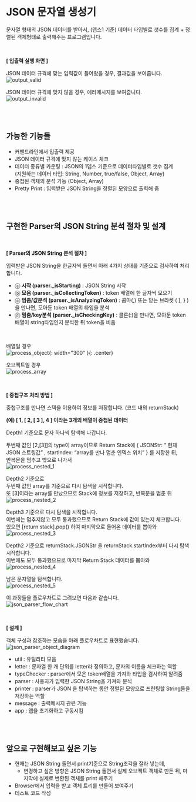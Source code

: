 # JSON 문자열 생성기
문자열 형태의 JSON 데이터를 받아서, (뎁스1 기준) 데이터 타입별로 갯수를 집계 + 정렬된 객체형태로 출력해주는 프로그램입니다.

<br>

**[ 입출력 실행 화면 ]**

JSON 데이터 규격에 맞는 입력값이 들어왔을 경우, 결과값을 보여줍니다.<br>
![output_valid](./img/output_valid.png)

JSON 데이터 규격에 맞지 않을 경우, 에러메시지를 보여줍니다.<br>
![output_invalid](./img/output_invalid.png)

<br><br>

## 가능한 기능들
* 커맨드라인에서 입출력 제공
* JSON 데이터 규격에 맞지 않는 케이스 체크
* 데이터 종류별 카운팅 : JSON의 1뎁스 기준으로 데이터타입별로 갯수 집계  
(지원하는 데이터 타입: String, Number, true/false, Object, Array)
* 중첩된 객체의 분석 가능 (Object, Array)
* Pretty Print : 입력받은 JSON String을 정렬된 모양으로 출력해 줌

<br><br>

## 구현한 Parser의 JSON String 분석 절차 및 설계

<br>

**[ Parser의 JSON String 분석 절차 ]**

입력받은 JSON String을 한글자씩 돌면서 아래 4가지 상태를 기준으로 검사하여 처리합니다.

* ⓐ **시작 (parser._isStarting)** : JSON String 시작
* ⓑ **모음 (parser._isCollectingToken)** : token 배열에 한 글자씩 모으기
* ⓒ **멈춤/값분석 (parser._isAnalyzingToken)** : 콤마(,) 또는 닫는 브라켓 ( ], } )을 만나면, 모아둔 token 배열의 타입을 분석
* ⓓ **멈춤/key분석 (parser._isCheckingKey)** : 콜론(:)을 만나면, 모아둔 token 배열이 string타입인지 분석한 뒤 token을 비움

<br>

배열일 경우<br>
![process_object](./img/process_object.png){: width="300" }{: .center}

오브젝트일 경우<br>
![process_array](./img/process_array.png)

<br>

**[ 중첩구조 처리 방법 ]**

중첩구조를 만나면 스택을 이용하여 정보를 저장합니다. (코드 내의 returnStack)

**(예)  [ 1, [ 2, [ 3 ], 4 ] 이라는 3개의 배열이 중첩된 데이터**

Depth1 기준으로 문자 하나씩 탐색해 나갑니다. 

두번째 값인 [2,[3]]의 type이 array이므로 Return Stack에 { JSONStr: “ 현재 JSON 스트링값” , startIndex: “array를 만나 멈춘 인덱스 위치” } 를 저장한 뒤,  
반복문을 멈추고 밖으로 나가서<br>
![process_nested_1](./img/process_nested_1.png)

Depth2 기준으로  
두번째 값인 array를 기준으로 다시 탐색을 시작합니다.  
또 [3]이라는 array를 만났으므로 Stack에 정보를 저장하고, 반복문을 멈춘 뒤<br>
![process_nested_2](./img/process_nested_2.png)

Depth3 기준으로 다시 탐색을 시작합니다.  
이번에는 멈추지않고 모두 통과했으므로 Return Stack에 값이 있는지 체크합니다.  
있으면 [return stack].pop() 하여 마지막으로 들어온 데이터를 뽑아와<br>
![process_nested_3](./img/process_nested_3.png)
 
Depth2 기준으로 returnStack.JSONStr 을 returnStack.startIndex부터 다시 탐색시작합니다.  
이번에도 모두 통과했으므로 마지막 Return Stack 데이터를 뽑아와<br>
![process_nested_4](./img/process_nested_4.png)

남은 문자열을 탐색합니다.<br>
![process_nested_5](./img/process_nested_5.png)

이 과정들을 플로우차트로 그려보면 다음과 같습니다.<br>
![json_parser_flow_chart](./img/json_parser_flow_chart.png)

<br>

**[ 설계 ]**

객체 구성과 참조하는 모습을 아래 플로우차트로 표현했습니다.<br>
![json_parser_object_diagram](./img/json_parser_object_diagram.png)

* util : 유틸리티 모음
* letter : 문자열 한 개 단위를 letter라 정의하고, 문자의 이름을 체크하는 역할
* typeChecker : parser에서 모은 token배열을 가져와 타입을 검사하여 알려줌
* parser : 사용자가 입력한 JSON String을 가져와 분석
* printer : parser가 JSON 을 탑색하는 동안 정렬된 모양으로 프린팅할 String들을 저장하는 역할
* message : 출력메시지 관련 기능
* app : 앱을 초기화하고 구동시킴

<br><br>

## 앞으로 구현해보고 싶은 기능
* 현재는 JSON String 돌면서 print기준으로 String조각을 잘라 넣는데,
	* 변경하고 싶은 방향은 JSON String 돌면서 실제 오브젝트 객체로 만든 뒤, 마지막에 실제로 변환된 객체를 print 해주기
* Browser에서 입력을 받고 객체 트리를 만들어 보여주기
* 테스트 코드 작성


